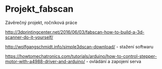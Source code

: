 # Projekt_fabscan
Závěrečný projekt, ročníková práce

http://3dprintingcenter.net/2016/06/03/fabscan-how-to-build-a-3d-scanner-do-it-yourself/


http://wolfgangschmidt.info/simple3dscan-download/  - stažení softwaru


https://howtomechatronics.com/tutorials/arduino/how-to-control-stepper-motor-with-a4988-driver-and-arduino/ - ovládání a zapojení serva
